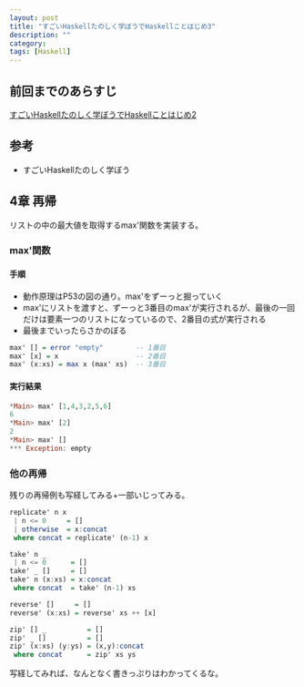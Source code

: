 ```yaml
---
layout: post
title: "すごいHaskellたのしく学ぼうでHaskellことはじめ3"
description: ""
category: 
tags: [Haskell]
---
```


## 前回までのあらすじ

[すごいHaskellたのしく学ぼうでHaskellことはじめ2](http://gosyujin.github.com/2013/01/24/haskell-helloworld3/)

## 参考

- すごいHaskellたのしく学ぼう

## 4章 再帰

リストの中の最大値を取得するmax'関数を実装する。

### max'関数

#### 手順

- 動作原理はP53の図の通り。max'をずーっと掘っていく
- max'にリストを渡すと、ずーっと3番目のmax'が実行されるが、最後の一回だけは要素一つのリストになっているので、2番目の式が実行される
- 最後までいったらさかのぼる 

```haskell
max' [] = error "empty"        -- 1番目
max' [x] = x                   -- 2番目
max' (x:xs) = max x (max' xs)  -- 3番目
```

#### 実行結果

```haskell
*Main> max' [1,4,3,2,5,6]
6
*Main> max' [2]
2
*Main> max' []
*** Exception: empty
```

### 他の再帰

残りの再帰例も写経してみる+一部いじってみる。

```haskell
replicate' n x
 | n <= 0     = []
 | otherwise  = x:concat
 where concat = replicate' (n-1) x

take' n _
 | n <= 0      = []
take' _ []     = []
take' n (x:xs) = x:concat
 where concat  = take' (n-1) xs

reverse' []     = []
reverse' (x:xs) = reverse' xs ++ [x]

zip' [] _          = []
zip' _ []          = []
zip' (x:xs) (y:ys) = (x,y):concat
 where concat      = zip' xs ys
```

写経してみれば、なんとなく書きっぷりはわかってくるな。 

